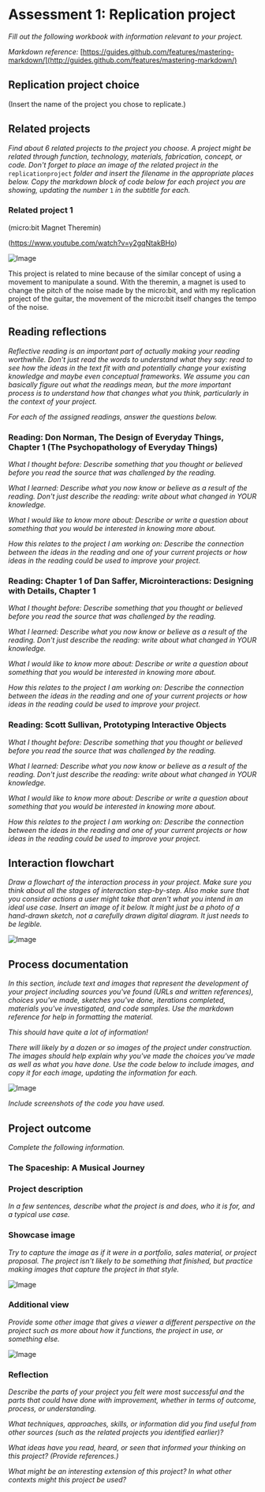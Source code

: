 # Assessment 1: Replication project

*Fill out the following workbook with information relevant to your project.*

*Markdown reference:* [https://guides.github.com/features/mastering-markdown/](http://guides.github.com/features/mastering-markdown/)

## Replication project choice ##
(Insert the name of the project you chose to replicate.)

## Related projects ##
*Find about 6 related projects to the project you choose. A project might be related through  function, technology, materials, fabrication, concept, or code. Don't forget to place an image of the related project in the* `replicationproject` *folder and insert the filename in the appropriate places below. Copy the markdown block of code below for each project you are showing, updating the number* `1` *in the subtitle for each.*

### Related project 1 ###
(micro:bit Magnet Theremin)

(https://www.youtube.com/watch?v=y2gqNtakBHo)

![Image](theremin.JPG)

This project is related to mine because of the similar concept of using a movement to manipulate a sound. With the theremin, a magnet is used to change the pitch of the noise made by the micro:bit, and with my replication project of the guitar, the movement of the micro:bit itself changes the tempo of the noise.

## Reading reflections ##
*Reflective reading is an important part of actually making your reading worthwhile. Don't just read the words to understand what they say: read to see how the ideas in the text fit with and potentially change your existing knowledge and maybe even conceptual frameworks. We assume you can basically figure out what the readings mean, but the more important process is to understand how that changes what you think, particularly in the context of your project.*

*For each of the assigned readings, answer the questions below.*

### Reading: Don Norman, The Design of Everyday Things, Chapter 1 (The Psychopathology of Everyday Things) ###

*What I thought before: Describe something that you thought or believed before you read the source that was challenged by the reading.*

*What I learned: Describe what you now know or believe as a result of the reading. Don't just describe the reading: write about what changed in YOUR knowledge.*

*What I would like to know more about: Describe or write a question about something that you would be interested in knowing more about.*

*How this relates to the project I am working on: Describe the connection between the ideas in the reading and one of your current projects or how ideas in the reading could be used to improve your project.*

### Reading: Chapter 1 of Dan Saffer, Microinteractions: Designing with Details, Chapter 1 ###

*What I thought before: Describe something that you thought or believed before you read the source that was challenged by the reading.*

*What I learned: Describe what you now know or believe as a result of the reading. Don't just describe the reading: write about what changed in YOUR knowledge.*

*What I would like to know more about: Describe or write a question about something that you would be interested in knowing more about.*

*How this relates to the project I am working on: Describe the connection between the ideas in the reading and one of your current projects or how ideas in the reading could be used to improve your project.*

### Reading: Scott Sullivan, Prototyping Interactive Objects ###

*What I thought before: Describe something that you thought or believed before you read the source that was challenged by the reading.*

*What I learned: Describe what you now know or believe as a result of the reading. Don't just describe the reading: write about what changed in YOUR knowledge.*

*What I would like to know more about: Describe or write a question about something that you would be interested in knowing more about.*

*How this relates to the project I am working on: Describe the connection between the ideas in the reading and one of your current projects or how ideas in the reading could be used to improve your project.*


## Interaction flowchart ##
*Draw a flowchart of the interaction process in your project. Make sure you think about all the stages of interaction step-by-step. Also make sure that you consider actions a user might take that aren't what you intend in an ideal use case. Insert an image of it below. It might just be a photo of a hand-drawn sketch, not a carefully drawn digital diagram. It just needs to be legible.*

![Image](missingimage.png)

## Process documentation

*In this section, include text and images that represent the development of your project including sources you've found (URLs and written references), choices you've made, sketches you've done, iterations completed, materials you've investigated, and code samples. Use the markdown reference for help in formatting the material.*

*This should have quite a lot of information!*

*There will likely by a dozen or so images of the project under construction. The images should help explain why you've made the choices you've made as well as what you have done. Use the code below to include images, and copy it for each image, updating the information for each.*

![Image](missingimage.png)

*Include screenshots of the code you have used.*

## Project outcome ##

*Complete the following information.*

### The Spaceship: A Musical Journey ###

### Project description ###

*In a few sentences, describe what the project is and does, who it is for, and a typical use case.*

### Showcase image ###

*Try to capture the image as if it were in a portfolio, sales material, or project proposal. The project isn't likely to be something that finished, but practice making images that capture the project in that style.*

![Image](missingimage.png)

### Additional view ###

*Provide some other image that gives a viewer a different perspective on the project such as more about how it functions, the project in use, or something else.*

![Image](missingimage.png)

### Reflection ###

*Describe the parts of your project you felt were most successful and the parts that could have done with improvement, whether in terms of outcome, process, or understanding.*


*What techniques, approaches, skills, or information did you find useful from other sources (such as the related projects you identified earlier)?*


*What ideas have you read, heard, or seen that informed your thinking on this project? (Provide references.)*


*What might be an interesting extension of this project? In what other contexts might this project be used?*

